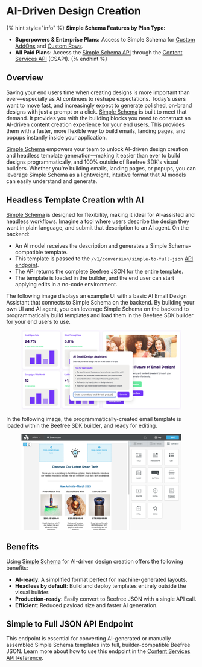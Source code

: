 # AI-Driven Design Creation

{% hint style="info" %}
**Simple Schema Features by Plan Type:**

* **Superpowers & Enterprise Plans:** Access to Simple Schema for [Custom AddOns](ai-driven-design-creation.md#custom-addons) and [Custom Rows](../rows/reusable-content/create/pre-build/implement-custom-rows.md).
* **All Paid Plans:** Access the [Simple Schema API](../apis/content-services-api/content-services-api-reference.md#v1-collection-simple-to-full-json) through the [Content Services API](../apis/content-services-api/content-services-api-reference.md#simple-to-full-json) (CSAPI).
{% endhint %}

## Overview

Saving your end users time when creating designs is more important than ever—especially as AI continues to reshape expectations. Today’s users want to move fast, and increasingly expect to generate polished, on-brand designs with just a prompt or a click. [Simple Schema](../data-structures/simple-schema/) is built to meet that demand. It provides you with the building blocks you need to construct an AI-driven content creation experience for your end users. This provides them with a faster, more flexible way to build emails, landing pages, and popups instantly inside your application.

[Simple Schema](../data-structures/simple-schema/) empowers your team to unlock AI-driven design creation and headless template generation—making it easier than ever to build designs programmatically, and 100% outside of Beefree SDK's visual builders. Whether you're building emails, landing pages, or popups, you can leverage Simple Schema as a lightweight, intuitive format that AI models can easily understand and generate.

## Headless Template Creation with AI

[Simple Schema](../data-structures/simple-schema/) is designed for flexibility, making it ideal for AI-assisted and headless workflows. Imagine a tool where users describe the design they want in plain language, and submit that description to an AI agent. On the backend:

* An AI model receives the description and generates a Simple Schema-compatible template.
* This template is passed to the `/v1/conversion/simple-to-full-json` [API endpoint](../apis/content-services-api/content-services-api-reference.md#simple-to-full-json).
* The API returns the complete Beefree JSON for the entire template.
* The template is loaded in the builder, and the end user can start applying edits in a no-code environment.

The following image displays an example UI with a basic AI Email Design Assistant that connects to Simple Schema on the backend. By building your own UI and AI agent, you can leverage Simple Schema on the backend to programmatically build templates and load them in the Beefree SDK builder for your end users to use.

<figure><img src="../.gitbook/assets/CleanShot 2025-04-09 at 14.46.24.png" alt=""><figcaption></figcaption></figure>

In the following image, the programmatically-created email template is loaded within the Beefree SDK builder, and ready for editing. &#x20;

<figure><img src="../.gitbook/assets/CleanShot 2025-04-09 at 14.51.41.png" alt=""><figcaption></figcaption></figure>

## Benefits

Using [Simple Schema](../data-structures/simple-schema/) for AI-driven design creation offers the following benefits:

* **AI-ready**: A simplified format perfect for machine-generated layouts.
* **Headless by default**: Build and deploy templates entirely outside the visual builder.
* **Production-ready**: Easily convert to Beefree JSON with a single API call.
* **Efficient**: Reduced payload size and faster AI generation.

## Simple to Full JSON API Endpoint

This endpoint is essential for converting AI-generated or manually assembled Simple Schema templates into full, builder-compatible Beefree JSON. Learn more about how to use this endpoint in the [Content Services API Reference](../apis/content-services-api/content-services-api-reference.md#simple-to-full-json).
